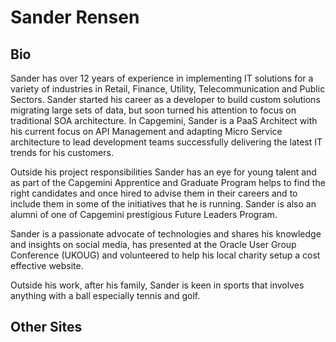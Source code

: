 # Sander Rensen
## Bio
Sander has over 12 years of experience in implementing IT solutions for a variety of industries in Retail, Finance, Utility, Telecommunication and Public Sectors. Sander started his career as a developer to build custom solutions migrating large sets of data, but soon turned his attention to focus on traditional SOA architecture. In Capgemini, Sander is a PaaS Architect with his current focus on API Management and adapting Micro Service architecture to lead development teams successfully delivering the latest IT trends for his customers.  

Outside his project responsibilities Sander has an eye for young talent and as part of the Capgemini Apprentice and Graduate Program helps to find the right candidates and once hired to advise them in their careers and to include them in some of the initiatives that he is running. Sander is also an alumni of one of Capgemini prestigious Future Leaders Program.

Sander is a passionate advocate of technologies and shares his knowledge and insights on social media, has presented at the Oracle User Group Conference (UKOUG) and volunteered to help his local charity setup a cost effective website. 

Outside his work, after his family, Sander is keen in sports that involves anything with a ball especially tennis and golf.


## Other Sites
